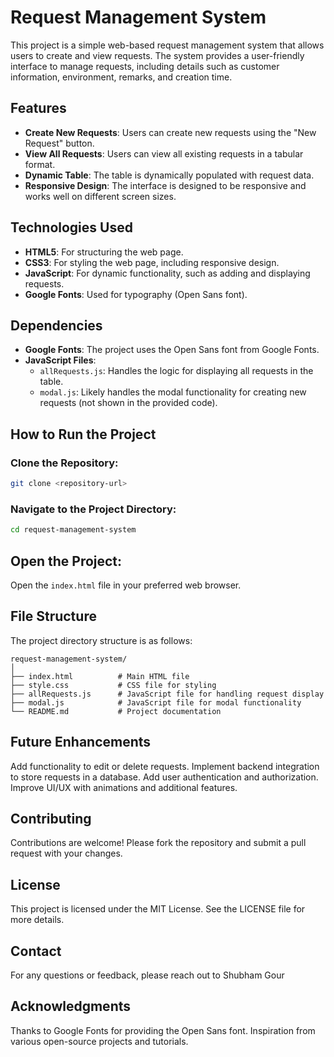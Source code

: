 # Request Management System

This project is a simple web-based request management system that allows users to create and view requests. The system provides a user-friendly interface to manage requests, including details such as customer information, environment, remarks, and creation time.

## Features
- **Create New Requests**: Users can create new requests using the "New Request" button.
- **View All Requests**: Users can view all existing requests in a tabular format.
- **Dynamic Table**: The table is dynamically populated with request data.
- **Responsive Design**: The interface is designed to be responsive and works well on different screen sizes.

## Technologies Used
- **HTML5**: For structuring the web page.
- **CSS3**: For styling the web page, including responsive design.
- **JavaScript**: For dynamic functionality, such as adding and displaying requests.
- **Google Fonts**: Used for typography (Open Sans font).

## Dependencies
- **Google Fonts**: The project uses the Open Sans font from Google Fonts.
- **JavaScript Files**:
  - `allRequests.js`: Handles the logic for displaying all requests in the table.
  - `modal.js`: Likely handles the modal functionality for creating new requests (not shown in the provided code).

## How to Run the Project

### Clone the Repository:
```bash
git clone <repository-url>
```
### Navigate to the Project Directory:

```bash
cd request-management-system
```

## Open the Project:
Open the `index.html` file in your preferred web browser.

## File Structure
The project directory structure is as follows:

```plaintext
request-management-system/
│
├── index.html          # Main HTML file
├── style.css           # CSS file for styling
├── allRequests.js      # JavaScript file for handling request display
├── modal.js            # JavaScript file for modal functionality
└── README.md           # Project documentation
```

## Future Enhancements
Add functionality to edit or delete requests.
Implement backend integration to store requests in a database.
Add user authentication and authorization.
Improve UI/UX with animations and additional features.

## Contributing
Contributions are welcome! Please fork the repository and submit a pull request with your changes.

## License
This project is licensed under the MIT License. See the LICENSE file for more details.

## Contact
For any questions or feedback, please reach out to Shubham Gour

## Acknowledgments
Thanks to Google Fonts for providing the Open Sans font.
Inspiration from various open-source projects and tutorials.


